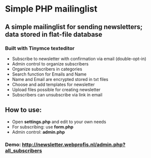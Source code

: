 # Simple PHP mailinglist

## A simple mailinglist for sending newsletters; data stored in flat-file database
### Built with Tinymce texteditor

- Subscribe to newsletter with confirmation via email (double-opt-in)
- Admin control to organize subscribers
- Organize subscribers in categories
- Search function for Emails and Name
- Name and Email are encrypted stored in txt files
- Choose and add templates for newsletter 
- Upload files possible for creating newsletter
- Subscribers can unsubscribe via link in email

## How to use:
- Open **settings.php** and edit to your own needs
- For subscribing: use **form.php**
- Admin control: **admin.php**

### Demo: http://newsletter.webprofis.nl/admin.php?all_subscribers
